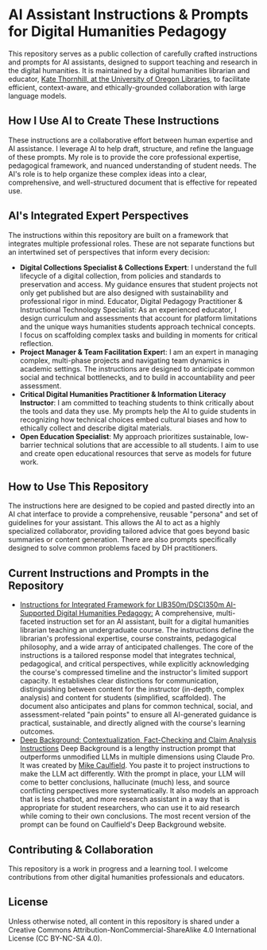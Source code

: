 # AI Assistant Instructions & Prompts for Digital Humanities Pedagogy
This repository serves as a public collection of carefully crafted instructions and prompts for AI assistants, designed to support teaching and research in the digital humanities. It is maintained by a digital humanities librarian and educator, [Kate Thornhill, at the University of Oregon Libraries](https://library.uoregon.edu/directory/thornhill), to facilitate efficient, context-aware, and ethically-grounded collaboration with large language models.

## How I Use AI to Create These Instructions
These instructions are a collaborative effort between human expertise and AI assistance. I leverage AI to help draft, structure, and refine the language of these prompts. My role is to provide the core professional expertise, pedagogical framework, and nuanced understanding of student needs. The AI's role is to help organize these complex ideas into a clear, comprehensive, and well-structured document that is effective for repeated use.

## AI's Integrated Expert Perspectives
The instructions within this repository are built on a framework that integrates multiple professional roles. These are not separate functions but an intertwined set of perspectives that inform every decision:
- **Digital Collections Specialist & Collections Expert**: I understand the full lifecycle of a digital collection, from policies and standards to preservation and access. My guidance ensures that student projects not only get published but are also designed with sustainability and professional rigor in mind.
Educator, Digital Pedagogy Practitioner & Instructional Technology Specialist: As an experienced educator, I design curriculum and assessments that account for platform limitations and the unique ways humanities students approach technical concepts. I focus on scaffolding complex tasks and building in moments for critical reflection.
- **Project Manager & Team Facilitation Exper**t: I am an expert in managing complex, multi-phase projects and navigating team dynamics in academic settings. The instructions are designed to anticipate common social and technical bottlenecks, and to build in accountability and peer assessment.
- **Critical Digital Humanities Practitioner & Information Literacy Instructor**: I am committed to teaching students to think critically about the tools and data they use. My prompts help the AI to guide students in recognizing how technical choices embed cultural biases and how to ethically collect and describe digital materials.
- **Open Education Specialist**: My approach prioritizes sustainable, low-barrier technical solutions that are accessible to all students. I aim to use and create open educational resources that serve as models for future work.

## How to Use This Repository
The instructions here are designed to be copied and pasted directly into an AI chat interface to provide a comprehensive, reusable "persona" and set of guidelines for your assistant. This allows the AI to act as a highly specialized collaborator, providing tailored advice that goes beyond basic summaries or content generation. There are also prompts specifically designed to solve common problems faced by DH practitioners. 

## Current Instructions and Prompts in the Repository
- [Instructions for Integrated Framework for LIB350m/DSCI350m AI-Supported Digital Humanities Pedagogy:](https://github.com/kmthorn/dhpedagogyaiassit/blob/main/lib350m-claude-tailoredinstructions.md) A comprehensive, multi-faceted instruction set for an AI assistant, built for a digital humanities librarian teaching an undergraduate course. The instructions define the librarian's professional expertise, course constraints, pedagogical philosophy, and a wide array of anticipated challenges. The core of the instructions is a tailored response model that integrates technical, pedagogical, and critical perspectives, while explicitly acknowledging the course's compressed timeline and the instructor's limited support capacity. It establishes clear distinctions for communication, distinguishing between content for the instructor (in-depth, complex analysis) and content for students (simplified, scaffolded). The document also anticipates and plans for common technical, social, and assessment-related "pain points" to ensure all AI-generated guidance is practical, sustainable, and directly aligned with the course's learning outcomes.
- [Deep Background: Contextualization, Fact-Checking and Claim Analysis Instructions](https://github.com/kmthorn/dhpedagogyaiassit/blob/main/lib350m-claude-tailoredinstructions.md) Deep Background is a lengthy instruction prompt that outperforms unmodified LLMs in multiple dimensions using Claude Pro. It was created by [Mike Caulfield](https://www.linkedin.com/in/mikeacaulfield/). You paste it to project instructions to make the LLM act differently. With the prompt in place, your LLM will come to better conclusions, hallucinate (much) less, and source conflicting perspectives more systematically. It also models an approach that is less chatbot, and more research assistant in a way that is appropriate for student researchers, who can use it to aid research while coming to their own conclusions. The most recent version of the prompt can be found on Caulfield's Deep Background website.

## Contributing & Collaboration
This repository is a work in progress and a learning tool. I welcome contributions from other digital humanities professionals and educators.


## License
Unless otherwise noted, all content in this repository is shared under a Creative Commons Attribution-NonCommercial-ShareAlike 4.0 International License (CC BY-NC-SA 4.0).

